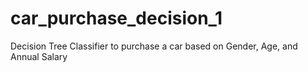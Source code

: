 # car_purchase_decision_1
Decision Tree Classifier to purchase a car based on Gender, Age, and Annual Salary
